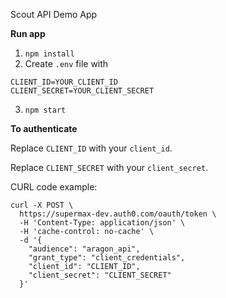 Scout API Demo App

**Run app**

1. `npm install`
2. Create `.env` file with
```
CLIENT_ID=YOUR_CLIENT_ID
CLIENT_SECRET=YOUR_CLIENT_SECRET
```
3. `npm start`


**To authenticate**

Replace  `CLIENT_ID` with your `client_id`.

Replace  `CLIENT_SECRET` with your `client_secret`.

CURL code example:
```
curl -X POST \
  https://supermax-dev.auth0.com/oauth/token \
  -H 'Content-Type: application/json' \
  -H 'cache-control: no-cache' \
  -d '{
    "audience": "aragon_api",
    "grant_type": "client_credentials",
    "client_id": "CLIENT_ID",
    "client_secret": "CLIENT_SECRET"
  }'
```
